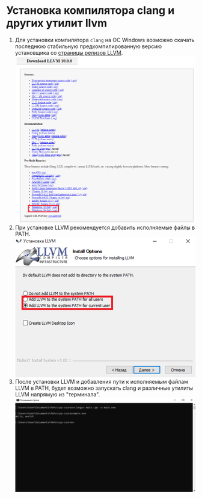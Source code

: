 # Установка компилятора clang и других утилит llvm
1. Для установки компилятора `clang` на ОС Windows возможно скачать последнюю стабильную предкомпилированную версию установщика со [страницы релизов LLVM](https://releases.llvm.org/download.html).
![LLVM dowload link highlight](./res/llvm-download.png)
2. При установке LLVM рекомендуется добавить исполняемые файлы в PATH.
![LLVM PATH setup](./res/llvm-path.png)
3. После установки LLVM и добавления пути к исполняемым файлам LLVM в PATH, будет возможно запускать clang и различные утилиты LLVM напрямую из "терминала".
![Compiler test](./res/llvm-compile-test.png)
# 